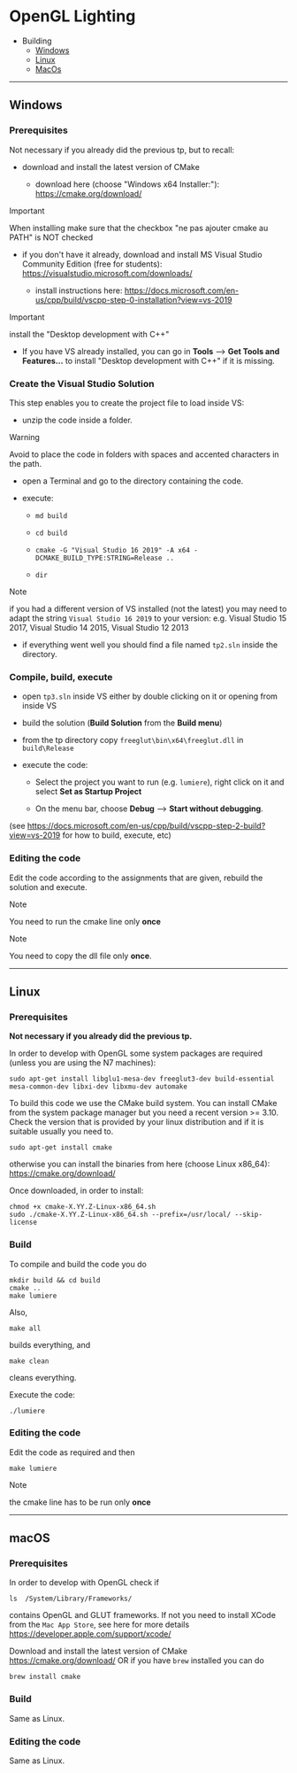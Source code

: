 # OpenGL Lighting

- Building
  - [Windows](#windows)
  - [Linux](#linux)
  - [MacOs](#macos)

---

## Windows

### Prerequisites

Not necessary if you already did the previous tp, but to recall:

- download and install the latest version of CMake

  - download here (choose "Windows x64 Installer:"): <https://cmake.org/download/>

> [!IMPORTANT]
> When installing make sure that the checkbox "ne pas ajouter cmake au PATH" is NOT checked

- if you don't have it already, download and install MS Visual Studio Community Edition (free for students): <https://visualstudio.microsoft.com/downloads/>

  - install instructions here: <https://docs.microsoft.com/en-us/cpp/build/vscpp-step-0-installation?view=vs-2019>

> [!IMPORTANT]
> install the "Desktop development with C++"
  
  - If you have VS already installed, you can go in **Tools** --> **Get Tools and Features...** to install "Desktop development with C++" if it is missing.

### Create the Visual Studio Solution

This step enables you to create the project file to load inside VS:

- unzip the code inside a folder.

> [!WARNING]
> Avoid to place the code in folders with spaces and accented characters in the path.

- open a Terminal and go to the directory containing the code.

- execute:

  - `md build`
  
  - `cd build`
  
  - `cmake -G "Visual Studio 16 2019" -A x64 -DCMAKE_BUILD_TYPE:STRING=Release ..`
  
  - `dir`
  
> [!NOTE]
> if you had a different version of VS installed (not the latest) you may need to adapt the string `Visual Studio 16 2019` to your version: e.g. Visual Studio 15 2017, Visual Studio 14 2015, Visual Studio 12 2013
  
- if everything went well you should find a file named `tp2.sln` inside the directory.

### Compile, build, execute

- open `tp3.sln` inside VS either by double clicking on it or opening from inside VS

- build the solution (**Build Solution** from the **Build menu**)

- from the tp directory copy `freeglut\bin\x64\freeglut.dll` in `build\Release`

- execute the code:  

  - Select the project you want to run (e.g. `lumiere`), right click on it and select **Set as Startup Project** 
  
  - On the menu bar, choose **Debug** --> **Start without debugging**.

(see <https://docs.microsoft.com/en-us/cpp/build/vscpp-step-2-build?view=vs-2019> for how to build, execute, etc)

### Editing the code

Edit the code according to the assignments that are given, rebuild the solution and execute.

> [!NOTE]
> You need to run the cmake line only **once**

> [!NOTE]
> You need to copy the dll file only **once**.

---

## Linux

### Prerequisites

**Not necessary if you already did the previous tp.**

In order to develop with OpenGL some system packages are required (unless you are using the N7 machines):

```shell
sudo apt-get install libglu1-mesa-dev freeglut3-dev build-essential mesa-common-dev libxi-dev libxmu-dev automake
```

To build this code we use the CMake build system. You can install CMake from the system package manager but you need a recent version >= 3.10. Check the version that is provided by your linux distribution and if it is suitable usually you need to.

```shell
sudo apt-get install cmake
```

otherwise you can install the binaries from here (choose Linux x86_64): <https://cmake.org/download/>

Once downloaded, in order to install:

```shell
chmod +x cmake-X.YY.Z-Linux-x86_64.sh
sudo ./cmake-X.YY.Z-Linux-x86_64.sh --prefix=/usr/local/ --skip-license
```
  
### Build

To compile and build the code you do 

 ```shell
 mkdir build && cd build
 cmake ..
 make lumiere
 ```

Also,

```shell
make all
```

builds everything, and

```shell
make clean
```

cleans everything.

Execute the code:

```shell
./lumiere
```

### Editing the code

Edit the code as required and then

```shell
make lumiere
```

> [!NOTE]
> the cmake line has to be run only **once**

---

## macOS

### Prerequisites

In order to develop with OpenGL check if

```shell
ls  /System/Library/Frameworks/
```

contains OpenGL and GLUT frameworks.
If not you need to install XCode  from the `Mac App Store`, see here for more details <https://developer.apple.com/support/xcode/>

Download and install the latest version of CMake <https://cmake.org/download/> OR if you have `brew` installed you can do

```shell
brew install cmake
```

### Build

Same as Linux.

### Editing the code

Same as Linux.
